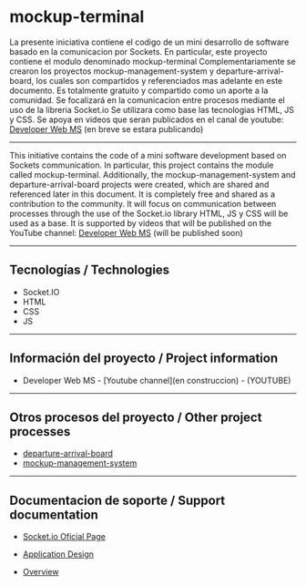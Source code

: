 ﻿# mockup-terminal

La presente iniciativa contiene el codigo de un mini desarrollo de software basado en la comunicacion por Sockets.
En particular, este proyecto contiene el modulo denominado mockup-terminal
Complementariamente se crearon los proyectos mockup-management-system y departure-arrival-board, los cuales son compartidos y referenciados mas adelante en este documento.
Es totalmente gratuito y compartido como un aporte a la comunidad. 
Se focalizará en la comunicacion entre procesos mediante el uso de la libreria Socket.io
Se utilizara como base las tecnologias HTML, JS y CSS.
Se apoya en videos que seran publicados en el canal de youtube:  [Developer Web MS](https://www.youtube.com/@developerwebms/playlists)
(en breve se estara publicando)
___

This initiative contains the code of a mini software development based on Sockets communication.
In particular, this project contains the module called mockup-terminal.
Additionally, the mockup-management-system and departure-arrival-board projects were created, which are shared and referenced later in this document.
It is completely free and shared as a contribution to the community. 
It will focus on communication between processes through the use of the Socket.io library
HTML, JS y CSS will be used as a base.
It is supported by videos that will be published on the YouTube channel: [Developer Web MS](https://www.youtube.com/@developerwebms/playlists)
(will be published soon)
___

## Tecnologías / Technologies

* Socket.IO
* HTML
* CSS
* JS

___

## Información del proyecto / Project information

* Developer Web MS - [Youtube channel](en construccion) - (YOUTUBE)

___

## Otros procesos del proyecto / Other project processes

* [departure-arrival-board](https://github.com/mspano-web/departure-arrival-board)
* [mockup-management-system](https://github.com/mspano-web/mockup-management-system)

___

## Documentacion de soporte / Support documentation

* [Socket.io Oficial Page](https://socket.io/)

* [Application Design](https://drive.google.com/file/d/1jaC0-CW0vyGbq3feHZ_LEVBH88qfBSjG/view?usp=sharing)
* [Overview](https://drive.google.com/file/d/103y9K94H5jsIjayl8E0OSFmuJDEUYHgu/view?usp=drive_link) 
